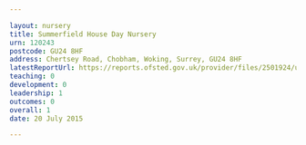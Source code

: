 ```yaml
---

layout: nursery
title: Summerfield House Day Nursery
urn: 120243
postcode: GU24 8HF
address: Chertsey Road, Chobham, Woking, Surrey, GU24 8HF
latestReportUrl: https://reports.ofsted.gov.uk/provider/files/2501924/urn/120243.pdf
teaching: 0
development: 0
leadership: 1
outcomes: 0
overall: 1
date: 20 July 2015

---
```

